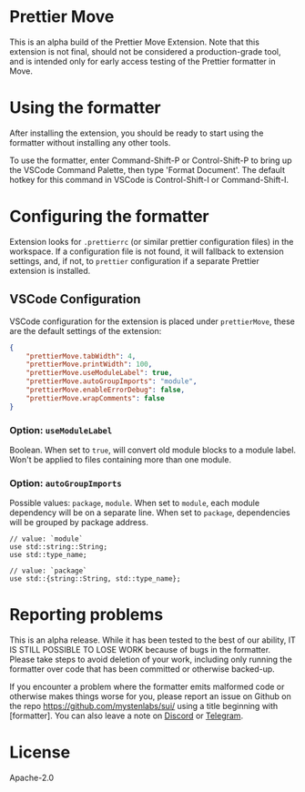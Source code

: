 # Prettier Move

This is an alpha build of the Prettier Move Extension. Note that this extension is not final, should not be considered a production-grade tool, and is intended only for early access testing of the Prettier formatter in Move.

# Using the formatter

After installing the extension, you should be ready to start using the formatter without installing any other tools.

To use the formatter, enter Command-Shift-P or Control-Shift-P to bring up the VSCode Command Palette, then type 'Format Document'. The default hotkey for this command in VSCode is Control-Shift-I or Command-Shift-I.

# Configuring the formatter

Extension looks for `.prettierrc` (or similar prettier configuration files) in the workspace. If a configuration file is not found, it will fallback to extension settings, and, if not, to `prettier` configuration if a separate Prettier extension is installed.

## VSCode Configuration

VSCode configuration for the extension is placed under `prettierMove`, these are the default settings of the
extension:

```json
{
	"prettierMove.tabWidth": 4,
	"prettierMove.printWidth": 100,
	"prettierMove.useModuleLabel": true,
	"prettierMove.autoGroupImports": "module",
	"prettierMove.enableErrorDebug": false,
	"prettierMove.wrapComments": false
}
```

### Option: `useModuleLabel`

Boolean. When set to `true`, will convert old module blocks to a module label. Won't be applied to files containing more than one module.

### Option: `autoGroupImports`

Possible values: `package`, `module`. When set to `module`, each module dependency will be on a separate line. When
set to `package`, dependencies will be grouped by package address.

```move
// value: `module`
use std::string::String;
use std::type_name;

// value: `package`
use std::{string::String, std::type_name};
```

# Reporting problems

This is an alpha release. While it has been tested to the best of our ability, IT IS STILL POSSIBLE TO LOSE WORK because of bugs in the formatter. Please take steps to avoid deletion of your work, including only running the formatter over code that has been committed or otherwise backed-up.

If you encounter a problem where the formatter emits malformed code or otherwise makes things worse for you, please report an issue on Github on the repo https://github.com/mystenlabs/sui/ using a title beginning with [formatter].
You can also leave a note on [Discord](https://discord.com/invite/sui) or [Telegram](https://t.me/+pxh89f8xU5RmYjNh).

# License

Apache-2.0
